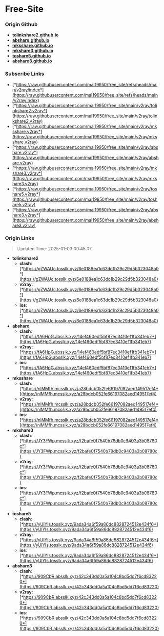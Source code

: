 # Free-Site

### Origin Github

- [**tolinkshare2.github.io**](https://github.com/tolinkshare2/tolinkshare2.github.io)
- [**abshare.github.io**](https://github.com/abshare/abshare.github.io)
- [**mksshare.github.io**](https://github.com/mksshare/mksshare.github.io)
- [**mkshare3.github.io**](https://github.com/mkshare3/mkshare3.github.io)
- [**toshare5.github.io**](https://github.com/toshare5/toshare5.github.io)
- [**abshare3.github.io**](https://github.com/abshare3/abshare3.github.io)

### Subscribe Links

- [*https://raw.githubusercontent.com/mai19950/free_site/refs/heads/main/v2ray/index*](https://raw.githubusercontent.com/mai19950/free_site/refs/heads/main/v2ray/index)
- [*https://raw.githubusercontent.com/mai19950/free_site/main/v2ray/tolinkshare2.v2ray*](https://raw.githubusercontent.com/mai19950/free_site/main/v2ray/tolinkshare2.v2ray)
- [*https://raw.githubusercontent.com/mai19950/free_site/main/v2ray/mksshare.v2ray*](https://raw.githubusercontent.com/mai19950/free_site/main/v2ray/mksshare.v2ray)
- [*https://raw.githubusercontent.com/mai19950/free_site/main/v2ray/abshare.v2ray*](https://raw.githubusercontent.com/mai19950/free_site/main/v2ray/abshare.v2ray)
- [*https://raw.githubusercontent.com/mai19950/free_site/main/v2ray/mkshare3.v2ray*](https://raw.githubusercontent.com/mai19950/free_site/main/v2ray/mkshare3.v2ray)
- [*https://raw.githubusercontent.com/mai19950/free_site/main/v2ray/toshare5.v2ray*](https://raw.githubusercontent.com/mai19950/free_site/main/v2ray/toshare5.v2ray)
- [*https://raw.githubusercontent.com/mai19950/free_site/main/v2ray/abshare3.v2ray*](https://raw.githubusercontent.com/mai19950/free_site/main/v2ray/abshare3.v2ray)

### Origin Links

> Updated Time: 2025-01-03 00:45:07

- **tolinkshare2**
  - **clash**: [*https://gZWAUc.tosslk.xyz/6e0188ea1c63dc1b29c29d5b323048a0*](https://gZWAUc.tosslk.xyz/6e0188ea1c63dc1b29c29d5b323048a0)
  - **v2ray**: [*https://gZWAUc.tosslk.xyz/6e0188ea1c63dc1b29c29d5b323048a0*](https://gZWAUc.tosslk.xyz/6e0188ea1c63dc1b29c29d5b323048a0)
  - **ios**: [*https://gZWAUc.tosslk.xyz/6e0188ea1c63dc1b29c29d5b323048a0*](https://gZWAUc.tosslk.xyz/6e0188ea1c63dc1b29c29d5b323048a0)
- **abshare**
  - **clash**: [*https://fA6HpG.absslk.xyz/14ef460edf5bf87ec3410ef1fb341eb7*](https://fA6HpG.absslk.xyz/14ef460edf5bf87ec3410ef1fb341eb7)
  - **v2ray**: [*https://fA6HpG.absslk.xyz/14ef460edf5bf87ec3410ef1fb341eb7*](https://fA6HpG.absslk.xyz/14ef460edf5bf87ec3410ef1fb341eb7)
  - **ios**: [*https://fA6HpG.absslk.xyz/14ef460edf5bf87ec3410ef1fb341eb7*](https://fA6HpG.absslk.xyz/14ef460edf5bf87ec3410ef1fb341eb7)
- **mksshare**
  - **clash**: [*https://nlMMfh.mcsslk.xyz/a28bdcb052fe66197082aed149517ef4*](https://nlMMfh.mcsslk.xyz/a28bdcb052fe66197082aed149517ef4)
  - **v2ray**: [*https://nlMMfh.mcsslk.xyz/a28bdcb052fe66197082aed149517ef4*](https://nlMMfh.mcsslk.xyz/a28bdcb052fe66197082aed149517ef4)
  - **ios**: [*https://nlMMfh.mcsslk.xyz/a28bdcb052fe66197082aed149517ef4*](https://nlMMfh.mcsslk.xyz/a28bdcb052fe66197082aed149517ef4)
- **mkshare3**
  - **clash**: [*https://JY3FWp.mcsslk.xyz/f2bafe0f7540b78db0c9403a3b08780c*](https://JY3FWp.mcsslk.xyz/f2bafe0f7540b78db0c9403a3b08780c)
  - **v2ray**: [*https://JY3FWp.mcsslk.xyz/f2bafe0f7540b78db0c9403a3b08780c*](https://JY3FWp.mcsslk.xyz/f2bafe0f7540b78db0c9403a3b08780c)
  - **ios**: [*https://JY3FWp.mcsslk.xyz/f2bafe0f7540b78db0c9403a3b08780c*](https://JY3FWp.mcsslk.xyz/f2bafe0f7540b78db0c9403a3b08780c)
- **toshare5**
  - **clash**: [*https://yUlYIs.tosslk.xyz/9ada34a6f59a86dc8828724512e434f6*](https://yUlYIs.tosslk.xyz/9ada34a6f59a86dc8828724512e434f6)
  - **v2ray**: [*https://yUlYIs.tosslk.xyz/9ada34a6f59a86dc8828724512e434f6*](https://yUlYIs.tosslk.xyz/9ada34a6f59a86dc8828724512e434f6)
  - **ios**: [*https://yUlYIs.tosslk.xyz/9ada34a6f59a86dc8828724512e434f6*](https://yUlYIs.tosslk.xyz/9ada34a6f59a86dc8828724512e434f6)
- **abshare3**
  - **clash**: [*https://909CbR.absslk.xyz/42c343dd0a5a104c8bd5dd7f6cd83220*](https://909CbR.absslk.xyz/42c343dd0a5a104c8bd5dd7f6cd83220)
  - **v2ray**: [*https://909CbR.absslk.xyz/42c343dd0a5a104c8bd5dd7f6cd83220*](https://909CbR.absslk.xyz/42c343dd0a5a104c8bd5dd7f6cd83220)
  - **ios**: [*https://909CbR.absslk.xyz/42c343dd0a5a104c8bd5dd7f6cd83220*](https://909CbR.absslk.xyz/42c343dd0a5a104c8bd5dd7f6cd83220)
